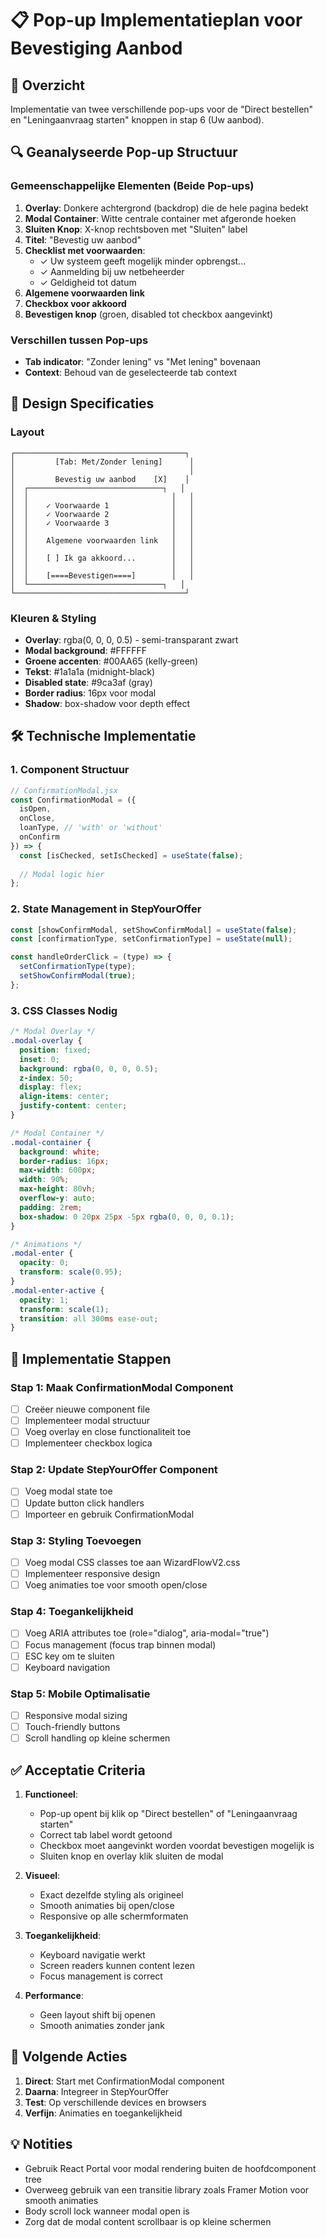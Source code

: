 # 📋 Pop-up Implementatieplan voor Bevestiging Aanbod

## 🎯 Overzicht
Implementatie van twee verschillende pop-ups voor de "Direct bestellen" en "Leningaanvraag starten" knoppen in stap 6 (Uw aanbod).

## 🔍 Geanalyseerde Pop-up Structuur

### Gemeenschappelijke Elementen (Beide Pop-ups)
1. **Overlay**: Donkere achtergrond (backdrop) die de hele pagina bedekt
2. **Modal Container**: Witte centrale container met afgeronde hoeken
3. **Sluiten Knop**: X-knop rechtsboven met "Sluiten" label
4. **Titel**: "Bevestig uw aanbod"
5. **Checklist met voorwaarden**:
   - ✓ Uw systeem geeft mogelijk minder opbrengst...
   - ✓ Aanmelding bij uw netbeheerder
   - ✓ Geldigheid tot datum
6. **Algemene voorwaarden link**
7. **Checkbox voor akkoord**
8. **Bevestigen knop** (groen, disabled tot checkbox aangevinkt)

### Verschillen tussen Pop-ups
- **Tab indicator**: "Zonder lening" vs "Met lening" bovenaan
- **Context**: Behoud van de geselecteerde tab context

## 📐 Design Specificaties

### Layout
```
┌──────────────────────────────────────┐
│         [Tab: Met/Zonder lening]      │
│                                       │
│         Bevestig uw aanbod    [X]    │
│  ┌──────────────────────────────┐   │
│  │                                │   │
│  │    ✓ Voorwaarde 1              │   │
│  │    ✓ Voorwaarde 2              │   │
│  │    ✓ Voorwaarde 3              │   │
│  │                                │   │
│  │    Algemene voorwaarden link   │   │
│  │                                │   │
│  │    [ ] Ik ga akkoord...        │   │
│  │                                │   │
│  │    [====Bevestigen====]        │   │
│  └──────────────────────────────┐   │
└──────────────────────────────────────┘
```

### Kleuren & Styling
- **Overlay**: rgba(0, 0, 0, 0.5) - semi-transparant zwart
- **Modal background**: #FFFFFF
- **Groene accenten**: #00AA65 (kelly-green)
- **Tekst**: #1a1a1a (midnight-black)
- **Disabled state**: #9ca3af (gray)
- **Border radius**: 16px voor modal
- **Shadow**: box-shadow voor depth effect

## 🛠 Technische Implementatie

### 1. Component Structuur
```jsx
// ConfirmationModal.jsx
const ConfirmationModal = ({ 
  isOpen, 
  onClose, 
  loanType, // 'with' or 'without'
  onConfirm 
}) => {
  const [isChecked, setIsChecked] = useState(false);
  
  // Modal logic hier
};
```

### 2. State Management in StepYourOffer
```jsx
const [showConfirmModal, setShowConfirmModal] = useState(false);
const [confirmationType, setConfirmationType] = useState(null);

const handleOrderClick = (type) => {
  setConfirmationType(type);
  setShowConfirmModal(true);
};
```

### 3. CSS Classes Nodig
```css
/* Modal Overlay */
.modal-overlay {
  position: fixed;
  inset: 0;
  background: rgba(0, 0, 0, 0.5);
  z-index: 50;
  display: flex;
  align-items: center;
  justify-content: center;
}

/* Modal Container */
.modal-container {
  background: white;
  border-radius: 16px;
  max-width: 600px;
  width: 90%;
  max-height: 80vh;
  overflow-y: auto;
  padding: 2rem;
  box-shadow: 0 20px 25px -5px rgba(0, 0, 0, 0.1);
}

/* Animations */
.modal-enter {
  opacity: 0;
  transform: scale(0.95);
}
.modal-enter-active {
  opacity: 1;
  transform: scale(1);
  transition: all 300ms ease-out;
}
```

## 📝 Implementatie Stappen

### Stap 1: Maak ConfirmationModal Component
- [ ] Creëer nieuwe component file
- [ ] Implementeer modal structuur
- [ ] Voeg overlay en close functionaliteit toe
- [ ] Implementeer checkbox logica

### Stap 2: Update StepYourOffer Component
- [ ] Voeg modal state toe
- [ ] Update button click handlers
- [ ] Importeer en gebruik ConfirmationModal

### Stap 3: Styling Toevoegen
- [ ] Voeg modal CSS classes toe aan WizardFlowV2.css
- [ ] Implementeer responsive design
- [ ] Voeg animaties toe voor smooth open/close

### Stap 4: Toegankelijkheid
- [ ] Voeg ARIA attributes toe (role="dialog", aria-modal="true")
- [ ] Focus management (focus trap binnen modal)
- [ ] ESC key om te sluiten
- [ ] Keyboard navigation

### Stap 5: Mobile Optimalisatie
- [ ] Responsive modal sizing
- [ ] Touch-friendly buttons
- [ ] Scroll handling op kleine schermen

## ✅ Acceptatie Criteria

1. **Functioneel**:
   - Pop-up opent bij klik op "Direct bestellen" of "Leningaanvraag starten"
   - Correct tab label wordt getoond
   - Checkbox moet aangevinkt worden voordat bevestigen mogelijk is
   - Sluiten knop en overlay klik sluiten de modal

2. **Visueel**:
   - Exact dezelfde styling als origineel
   - Smooth animaties bij open/close
   - Responsive op alle schermformaten

3. **Toegankelijkheid**:
   - Keyboard navigatie werkt
   - Screen readers kunnen content lezen
   - Focus management is correct

4. **Performance**:
   - Geen layout shift bij openen
   - Smooth animaties zonder jank

## 🚀 Volgende Acties

1. **Direct**: Start met ConfirmationModal component
2. **Daarna**: Integreer in StepYourOffer
3. **Test**: Op verschillende devices en browsers
4. **Verfijn**: Animaties en toegankelijkheid

## 💡 Notities
- Gebruik React Portal voor modal rendering buiten de hoofdcomponent tree
- Overweeg gebruik van een transitie library zoals Framer Motion voor smooth animaties
- Body scroll lock wanneer modal open is
- Zorg dat de modal content scrollbaar is op kleine schermen